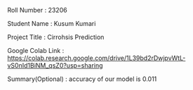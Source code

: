 Roll Number       :   23206

Student Name      :   Kusum Kumari

Project Title     :   Cirrohsis Prediction

Google Colab Link : https://colab.research.google.com/drive/1L39bd2rDwjpvWtL-vS0nId1BiNM_qsZ0?usp=sharing

Summary(Optional) :   accuracy of our model is 0.011
